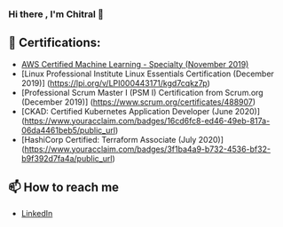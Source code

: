 ### Hi there , I'm Chitral 👋

## 🏫 Certifications: 
- [AWS Certified Machine Learning - Specialty (November 2019)](https://www.youracclaim.com/badges/d3d44cf0-2e5d-4569-89a7-4e2be06cf480/public_url) 
- [Linux Professional Institute Linux Essentials Certification (December 2019)] (https://lpi.org/v/LPI000443171/kgd7cqkz7p)
- [Professional Scrum Master I (PSM I) Certification from Scrum.org (December 2019)] (https://www.scrum.org/certificates/488907)
- [CKAD: Certified Kubernetes Application Developer (June 2020)] (https://www.youracclaim.com/badges/16cd6fc8-ed46-49eb-817a-06da4461beb5/public_url)
- [HashiCorp Certified: Terraform Associate (July 2020)] (https://www.youracclaim.com/badges/3f1ba4a9-b732-4536-bf32-b9f392d7fa4a/public_url)

## 📫 How to reach me
- [LinkedIn](https://www.linkedin.com/in/chitralputhran/)
